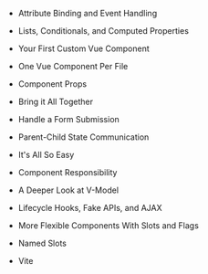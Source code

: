 - Attribute Binding and Event Handling
- Lists, Conditionals, and Computed Properties

- Your First Custom Vue Component
- One Vue Component Per File
- Component Props
- Bring it All Together

- Handle a Form Submission
- Parent-Child State Communication

- It's All So Easy
- Component Responsibility
- A Deeper Look at V-Model
- Lifecycle Hooks, Fake APIs, and AJAX
- More Flexible Components With Slots and Flags
- Named Slots

- Vite
